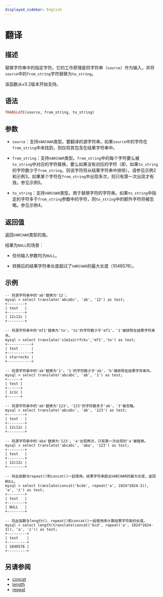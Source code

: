 ```yaml
---
displayed_sidebar: English
---
```


# 翻译

## 描述

替换字符串中的指定字符。它的工作原理是将字符串（`source`）作为输入，并将`source`中的`from_string`字符替换为`to_string`。

该函数从v3.2版本开始支持。

## 语法

```Haskell
TRANSLATE(source, from_string, to_string)
```

## 参数

- `source`：支持`VARCHAR`类型。要翻译的源字符串。如果`source`中的字符在`from_string`中未找到，则仅将其包含在结果字符串中。

- `from_string`：支持`VARCHAR`类型。`from_string`中的每个字符要么被`to_string`中对应的字符替换，要么如果没有对应的字符（即，如果`to_string`的字符数少于`from_string`，则该字符将从结果字符串中排除）。请参见示例2和示例3。如果某个字符在`from_string`中出现多次，则只有第一次出现才有效。参见示例5。

- `to_string`：支持`VARCHAR`类型。用于替换字符的字符串。如果`to_string`中指定的字符多于`from_string`参数中的字符，则`to_string`中的额外字符将被忽略。参见示例4。

## 返回值

返回`VARCHAR`类型的值。

结果为`NULL`的场景：

- 任何输入参数均为`NULL`。

- 转换后的结果字符串长度超过了`VARCHAR`的最大长度（1048576）。

## 示例

```plaintext
-- 将源字符串中的'ab'替换为'12'。
mysql > select translate('abcabc', 'ab', '12') as test;
+--------+
| test   |
+--------+
| 12c12c |
+--------+

-- 将源字符串中的'mf1'替换为'to'。'to'的字符数少于'mf1'，'1'被排除在结果字符串外。
mysql > select translate('s1m1a1rrfcks','mf1','to') as test;
+-----------+
| test      |
+-----------+
| starrocks |
+-----------+

-- 将源字符串中的'ab'替换为'1'。'1'的字符数少于'ab'，'b'被排除在结果字符串外。
mysql > select translate('abcabc', 'ab', '1') as test;
+------+
| test |
+------+
| 1c1c |
+------+

-- 将源字符串中的'ab'替换为'123'。'123'的字符数多于'ab'，'3'被忽略。
mysql > select translate('abcabc', 'ab', '123') as test;
+--------+
| test   |
+--------+
| 12c12c |
+--------+

-- 将源字符串中的'aba'替换为'123'。'a'出现两次，只有第一次出现的'a'被替换。
mysql > select translate('abcabc', 'aba', '123') as test;
+--------+
| test   |
+--------+
| 12c12c |
+--------+

-- 将此函数与repeat()和concat()一起使用。结果字符串超出VARCHAR的最大长度，返回NULL。
mysql > select translate(concat('bcde', repeat('a', 1024*1024-3)), 'a', 'z') as test;
+--------+
| test   |
+--------+
| NULL   |
+--------+

-- 将此函数与length()、repeat()和concat()一起使用来计算结果字符串的长度。
mysql > select length(translate(concat('bcd', repeat('a', 1024*1024-3)), 'a', 'z')) as test;
+---------+
| test    |
+---------+
| 1048576 |
+---------+
```

## 另请参阅

- [concat](./concat.md)
- [length](./length.md)
- [repeat](./repeat.md)